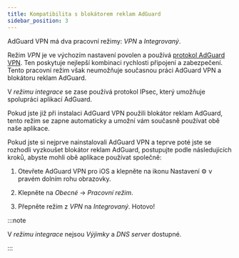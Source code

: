 ```yaml
---
title: Kompatibilita s blokátorem reklam AdGuard
sidebar_position: 3
---
```


AdGuard VPN má dva pracovní režimy: *VPN* a *Integrovaný*.

Režim *VPN* je ve výchozím nastavení povolen a používá [protokol AdGuard VPN](/general/adguard-vpn-protocol). Ten poskytuje nejlepší kombinaci rychlosti připojení a zabezpečení. Tento pracovní režim však neumožňuje současnou práci AdGuard VPN a blokátoru reklam AdGuard.

V *režimu integrace* se zase používá protokol IPsec, který umožňuje spolupráci aplikací AdGuard.

Pokud jste již při instalaci AdGuard VPN použili blokátor reklam AdGuard, tento režim se zapne automaticky a umožní vám současně používat obě naše aplikace.

Pokud jste si nejprve nainstalovali AdGuard VPN a teprve poté jste se rozhodli vyzkoušet blokátor reklam AdGuard, postupujte podle následujících kroků, abyste mohli obě aplikace používat společně:

1. Otevřete AdGuard VPN pro iOS a klepněte na ikonu Nastavení ⚙ v pravém dolním rohu obrazovky.

2. Klepněte na *Obecné* → *Pracovní režim*.

3. Přepněte režim z *VPN* na *Integrovaný*. Hotovo!

:::note

V *režimu integrace* nejsou *Výjimky* a *DNS server* dostupné.

:::
